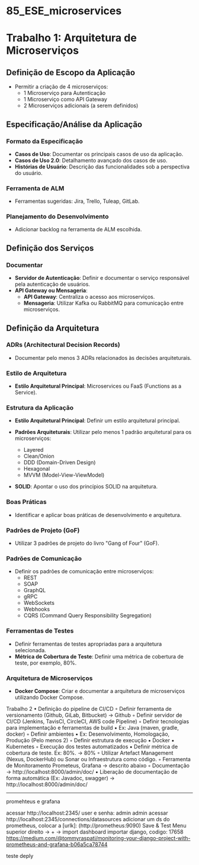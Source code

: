 # 85_ESE_microservices

# Trabalho 1: Arquitetura de Microserviços

## Definição de Escopo da Aplicação

- Permitir a criação de 4 microserviços:
  - 1 Microserviço para Autenticação
  - 1 Microserviço como API Gateway
  - 2 Microserviços adicionais (a serem definidos)

## Especificação/Análise da Aplicação

### Formato da Especificação

- **Casos de Uso**: Documentar os principais casos de uso da aplicação.
- **Casos de Uso 2.0**: Detalhamento avançado dos casos de uso.
- **Histórias de Usuário**: Descrição das funcionalidades sob a perspectiva do usuário.

### Ferramenta de ALM

- Ferramentas sugeridas: Jira, Trello, Tuleap, GitLab.

### Planejamento do Desenvolvimento

- Adicionar backlog na ferramenta de ALM escolhida.

## Definição dos Serviços

### Documentar

- **Servidor de Autenticação**: Definir e documentar o serviço responsável pela autenticação de usuários.
- **API Gateway ou Mensageria**:
  - **API Gateway**: Centraliza o acesso aos microserviços.
  - **Mensageria**: Utilizar Kafka ou RabbitMQ para comunicação entre microserviços.

## Definição da Arquitetura

### ADRs (Architectural Decision Records)

- Documentar pelo menos 3 ADRs relacionados às decisões arquiteturais.

### Estilo de Arquitetura

- **Estilo Arquitetural Principal**: Microservices ou FaaS (Functions as a Service).

### Estrutura da Aplicação

- **Estilo Arquitetural Principal**: Definir um estilo arquitetural principal.
- **Padrões Arquiteturais**: Utilizar pelo menos 1 padrão arquitetural para os microserviços:
  - Layered
  - Clean/Onion
  - DDD (Domain-Driven Design)
  - Hexagonal
  - MVVM (Model-View-ViewModel)

- **SOLID**: Apontar o uso dos princípios SOLID na arquitetura.

### Boas Práticas

- Identificar e aplicar boas práticas de desenvolvimento e arquitetura.

### Padrões de Projeto (GoF)

- Utilizar 3 padrões de projeto do livro "Gang of Four" (GoF).

### Padrões de Comunicação

- Definir os padrões de comunicação entre microserviços:
  - REST
  - SOAP
  - GraphQL
  - gRPC
  - WebSockets
  - Webhooks
  - CQRS (Command Query Responsibility Segregation)

### Ferramentas de Testes

- Definir ferramentas de testes apropriadas para a arquitetura selecionada.
- **Métrica de Cobertura de Teste**: Definir uma métrica de cobertura de teste, por exemplo, 80%.

### Arquitetura de Microserviços

- **Docker Compose**: Criar e documentar a arquitetura de microserviços utilizando Docker Compose.



Trabalho 2
• Definição do pipeline de CI/CD
  ◦ Definir ferramenta de versionamento (Github, GiLab, Bitbucket) -> Github
  ◦ Definir servidor de CI/CD (Jenkins, TavisCI, CircleCI, AWS code Pipeline)
  ◦ Definir tecnologias para implementação e ferramentas de build
▪ Ex: Java (maven, gradle, docker)
  ◦ Definir ambientes
▪ Ex: Desenvolvimento, Homologação, Produção (Pelo menos 2)
  ◦ Definir estrutura de execução
▪ Docker
▪ Kubernetes
  ◦ Execução dos testes automatizados
▪ Definir métrica de cobertura de teste. Ex: 80%. -> 80%
  ◦ Utilizar Artefact Management (Nexus, DockerHub) ou Sonar ou Infraestrutura como código.
  ◦ Ferramenta de Monitoramento Prometeus, Grafana -> descrito abaixo
  ◦ Documentação -> http://localhost:8000/admin/doc/
▪ Liberação de documentação de forma automática (Ex: Javadoc, swagger) -> http://localhost:8000/admin/doc/



-----------------------------------
promehteus e grafana

acessar http://localhost:2345/
user e senha: admin admin
acessar http://localhost:2345/connections/datasources
adicionar um ds do prometheus, colocar a [urlk]: (http://prometheus:9090)
Save & Test
Menu superior direito -> + -> import dashboard
importar django, codigo: 17658
https://medium.com/@tommyraspati/monitoring-your-django-project-with-prometheus-and-grafana-b06a5ca78744


teste deply